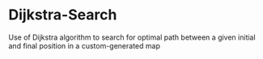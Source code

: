 # Dijkstra-Search
Use of Dijkstra algorithm to search for optimal path between a given initial and final position in a custom-generated map
